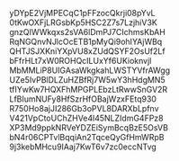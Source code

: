 yDYpE2VjMPECqC1pFFzocQkrji08pYvL
0tKwOXFjLRGsbKp5HSC2Z7s7LzjhiV3K
gnzQIWWkqxs2sVA6lDmPJ7CIchmsKbAH
RqNGQnvNJlcOcETB1pMyQi9ohIYAjWBq
QHTJSJXKniYXpVU8xZUdQSYF2OsUf2Lf
bFfrHLt7xW0ROHQcILUxYf6UKioknvjl
MbMMLiP8UIGAsaWkgkahLWSTYVfrAWgg
UZe5IvPBlDLZuHZBfRj7W5wY3hHdgMN5
tfIYwKw7HQXFhMPGPLEbzLtRwwSnGV2R
LfBIumNUFy8HfSzrHfOBajWzxFEtq930
R750Ho8ajJI286Gb3oPVL8DARXbLpfnv
V421VpCtoUChZHVe4l45NLZIdmG4FPz8
XP3Md9ppkNRVeYDZEiSymBcqBzE5OsVB
bN4r06CPTvlBqqiAn2TqceQyGfHmWRpB
9j3kebMHcu9IAaj7KwT6v7zc0eccNTvg
